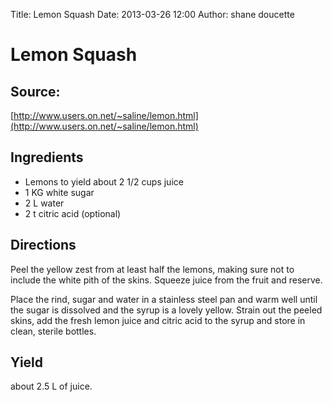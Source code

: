 Title: Lemon Squash
Date: 2013-03-26 12:00
Author: shane doucette

# Lemon Squash

## Source: 
[http://www.users.on.net/~saline/lemon.html](http://www.users.on.net/~saline/lemon.html)

## Ingredients
+ Lemons to yield about 2 1/2 cups juice
+ 1 KG white sugar
+ 2 L water
+ 2 t citric acid (optional)

## Directions
Peel the yellow zest from at least half the lemons, making sure not to 
include the white pith of the skins.  Squeeze juice from the fruit and 
reserve. 

Place the rind, sugar and water in a stainless steel pan and warm well 
until the sugar is dissolved and the syrup is a lovely yellow.  Strain out 
the peeled skins, add the fresh lemon juice and citric acid to the syrup 
and store in clean, sterile bottles. 

## Yield
about 2.5 L of juice.

